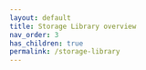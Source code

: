 ```yaml
---
layout: default
title: Storage Library overview
nav_order: 3
has_children: true
permalink: /storage-library
---
```

